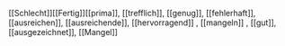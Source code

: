 [[Schlecht]][[Fertig]][[prima]], [[trefflich]], [[genug]], [[fehlerhaft]], [[ausreichen]], [[ausreichende]], [[hervorragend]]
, [[mangeln]]
, [[gut]], [[ausgezeichnet]], [[Mangel]]